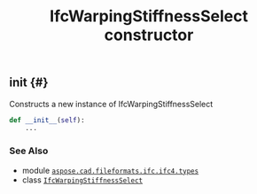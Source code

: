 ﻿---
title: IfcWarpingStiffnessSelect constructor
second_title: Aspose.CAD for Python via .NET API References
description: 
type: docs
weight: 10
url: /aspose.cad.fileformats.ifc.ifc4.types/ifcwarpingstiffnessselect/__init__/
is_root: false
---

## __init__ {#}

Constructs a new instance of IfcWarpingStiffnessSelect



```python
def __init__(self):
    ...
```





### See Also
* module [`aspose.cad.fileformats.ifc.ifc4.types`](../../)
* class [`IfcWarpingStiffnessSelect`](/cad/python-net/aspose.cad.fileformats.ifc.ifc4.types/ifcwarpingstiffnessselect)
